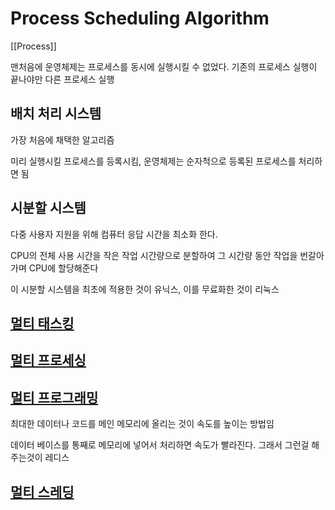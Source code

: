 # Process Scheduling Algorithm

[[Process]]

맨처음에 운영체제는 프로세스를 동시에 실행시킬 수 없었다.
기존의 프로세스 실행이 끝나야만 다른 프로세스 실행

## 배치 처리 시스템 
가장 처음에 채택한 알고리즘

미리 실행시킬 프로세스를 등록시킴, 운영체제는 순자척으로 등록된 프로세스를 처리하면 됨

## 시분할 시스템
다중 사용자 지원을 위해 컴퓨터 응답 시간을 최소화 한다.

CPU의 전체 사용 시간을 작은 작업 시간량으로 분할하여 그 시간량 동안 작업을 번갈아가며 CPU에 할당해준다

이 시분할 시스템을 최초에 적용한 것이 유닉스, 이를 무료화한 것이 리눅스

## [멀티 태스킹](Multi_tasking.md)

## [멀티 프로세싱](Multi_processing.md)

## [멀티 프로그래밍](Multi_programming.md)

최대한 데이터나 코드를 메인 메모리에 올리는 것이 속도를 높이는 방법임

데이터 베이스를 통째로 메모리에 넣어서 처리하면 속도가 빨라진다.
그래서 그런걸 해주는것이 레디스 

## [멀티 스레딩](Multi_threading.md)
